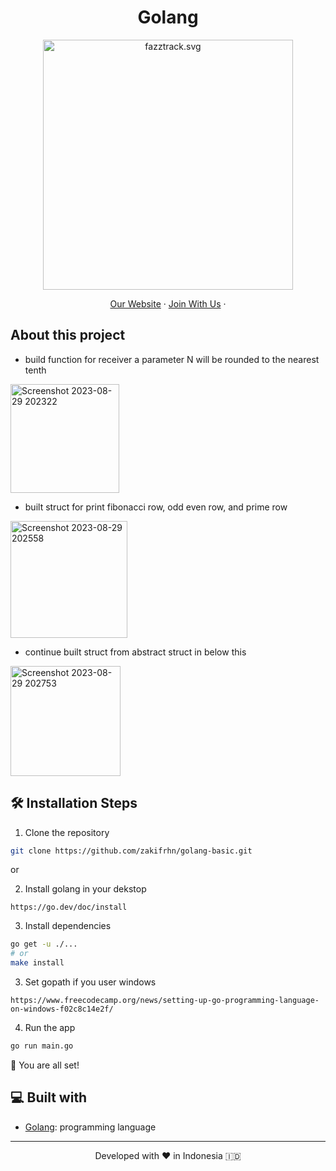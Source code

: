 <h1 align="center">
  Golang 
</h1>

<p align="center"><img src="https://yt3.ggpht.com/ytc/AKedOLT7YD9x6PiR-CfbBbFC3wz2WatiIZFrI_I0v-6k=s900-c-k-c0x00ffffff-no-rj" width="400px" alt="fazztrack.svg" /></p>

<p align="center">
    <a href="https://www.fazztrack.com/" target="blank">Our Website</a>
    ·
    <a href="https://www.fazztrack.com/class/backend-golang">Join With Us</a>
    ·
</p>

## About this project
- build function for receiver a parameter N will be rounded to the nearest tenth

<img width="174" alt="Screenshot 2023-08-29 202322" src="https://github.com/zakifrhn/golang-basic/assets/60335942/e07aaf08-94a5-4c39-a8ff-2511a20c8772">

- built struct for print fibonacci row, odd even row, and prime row 

<img width="187" alt="Screenshot 2023-08-29 202558" src="https://github.com/zakifrhn/golang-basic/assets/60335942/406eb485-8bed-46a8-902e-b577e37d76d4">
  

- continue built struct from abstract struct in below this
<img width="176" alt="Screenshot 2023-08-29 202753" src="https://github.com/zakifrhn/golang-basic/assets/60335942/62bc74f4-b53a-4b4a-a246-459c8205dbe9">



## 🛠️ Installation Steps

1. Clone the repository

```bash
git clone https://github.com/zakifrhn/golang-basic.git
```
or

2. Install golang in your dekstop 
```
https://go.dev/doc/install
```

3. Install dependencies

```bash
go get -u ./...
# or
make install
```

3. Set gopath if you user windows
```
https://www.freecodecamp.org/news/setting-up-go-programming-language-on-windows-f02c8c14e2f/
```

4. Run the app

```bash
go run main.go
```



🌟 You are all set!

## 💻 Built with

-   [Golang](https://go.dev/): programming language


<hr>
<p align="center">
Developed with ❤️ in Indonesia 	🇮🇩
</p>
